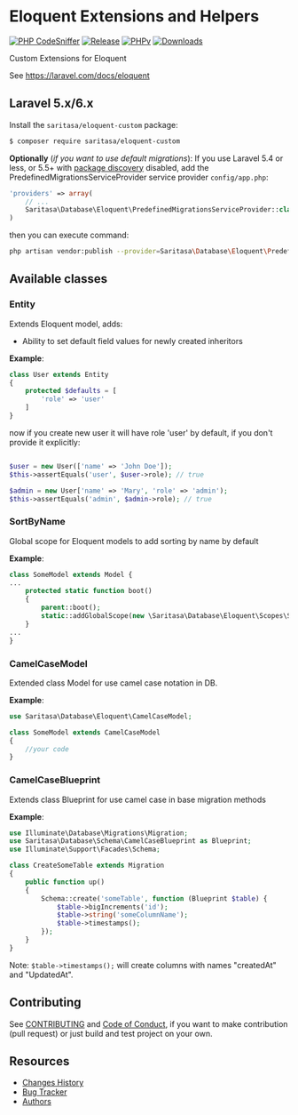 # Eloquent Extensions and Helpers

[![PHP CodeSniffer](https://github.com/Saritasa/php-eloquent-custom/workflows/PHP%20Codesniffer/badge.svg)](https://github.com/Saritasa/php-eloquent-custom/actions)
[![Release](https://img.shields.io/github/release/saritasa/php-eloquent-custom.svg)](https://github.com/Saritasa/php-eloquent-custom/releases)
[![PHPv](https://img.shields.io/packagist/php-v/saritasa/eloquent-custom.svg)](http://www.php.net)
[![Downloads](https://img.shields.io/packagist/dt/saritasa/eloquent-custom.svg)](https://packagist.org/packages/saritasa/eloquent-custom)

Custom Extensions for Eloquent

See https://laravel.com/docs/eloquent


## Laravel 5.x/6.x

Install the ```saritasa/eloquent-custom``` package:

```bash
$ composer require saritasa/eloquent-custom
```

**Optionally** (*if you want to use default migrations*):
If you use Laravel 5.4 or less,
or 5.5+ with [package discovery](https://laravel.com/docs/5.5/packages#package-discovery) disabled,
add the PredefinedMigrationsServiceProvider service provider ``config/app.php``:

```php
'providers' => array(
    // ...
    Saritasa\Database\Eloquent\PredefinedMigrationsServiceProvider::class,
)
```

then you can execute command:

```bash
php artisan vendor:publish --provider=Saritasa\Database\Eloquent\PredefinedMigrationsServiceProvider --tag=migrations
```

## Available classes

### Entity
Extends Eloquent model, adds:

* Ability to set default field values for newly created inheritors

**Example**:
```php
class User extends Entity
{
    protected $defaults = [
        'role' => 'user'
    ]
}
```

now if you create new user it will have role 'user' by default,
if you don't provide it explicitly:

```php

$user = new User(['name' => 'John Doe']);
$this->assertEquals('user', $user->role); // true

$admin = new User['name' => 'Mary', 'role' => 'admin');
$this->assertEquals('admin', $admin->role); // true

```

### SortByName
Global scope for Eloquent models to add sorting by name by default

**Example**:

```php
class SomeModel extends Model {
...
    protected static function boot()
    {
        parent::boot();
        static::addGlobalScope(new \Saritasa\Database\Eloquent\Scopes\SortByName());
    }
...
}
``` 

### CamelCaseModel

Extended class Model for use camel case notation in DB.

**Example**:

```php
use Saritasa\Database\Eloquent\CamelCaseModel;

class SomeModel extends CamelCaseModel
{
    //your code
}
```

### CamelCaseBlueprint

Extends class Blueprint for use camel case in base migration methods

**Example**:
```php
use Illuminate\Database\Migrations\Migration;
use Saritasa\Database\Schema\CamelCaseBlueprint as Blueprint;
use Illuminate\Support\Facades\Schema;

class CreateSomeTable extends Migration
{
    public function up()
    {
        Schema::create('someTable', function (Blueprint $table) {
            $table->bigIncrements('id');
            $table->string('someColumnName');
            $table->timestamps();
        });
    }
}
```

Note: ```$table->timestamps();``` will create columns with names "createdAt" and
"UpdatedAt".

## Contributing
See [CONTRIBUTING](CONTRIBUTING.md) and [Code of Conduct](CONDUCT.md),
if you want to make contribution (pull request)
or just build and test project on your own.

## Resources

* [Changes History](CHANGES.md)
* [Bug Tracker](http://github.com/saritasa/php-eloquent-custom/issues)
* [Authors](http://github.com/saritasa/php-eloquent-custom/contributors)

